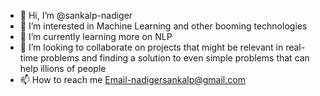 - 👋 Hi, I’m @sankalp-nadiger
- 👀 I’m interested in Machine Learning and other booming technologies
- 🌱 I’m currently learning more on NLP
- 💞️ I’m looking to collaborate on projects that might be relevant in real-time problems and finding a solution to even simple problems that can help illions of people
- 📫 How to reach me Email-nadigersankalp@gmail.com

<!---
sankalp-nadiger/sankalp-nadiger is a ✨ special ✨ repository because its `README.md` (this file) appears on your GitHub profile.
You can click the Preview link to take a look at your changes.
--->
